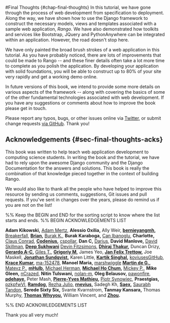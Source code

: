 #Final Thoughts {#chap-final-thoughts}
In this tutorial, we have gone through the process of web development from specification to deployment. Along the way, we have shown how to use the Django framework to construct the necessary models, views and templates associated with a sample web application, *Rango.* We have also demonstrated how toolkits and services like Bootstrap, JQuery and PythonAnywhere can be integrated within an application. However, the road doesn't stop here.

We have only painted the broad brush strokes of a web application in this tutorial. As you have probably noticed, there are lots of improvements that could be made to Rango -- and these finer details often take a lot more time to complete as you polish the application. By developing your application with solid foundations, you will be able to construct up to 80% of your site very rapidly and get a working demo online.

In future versions of this book, we intend to provide some more details on various aspects of the framework -- along with covering the basics of some of the other fundamental technologies associated with web development. If you have any suggestions or comments about how to improve the book please get in touch.

Please report any typos, bugs, or other issues online via [Twitter](https://twitter.com/tangowithdjango), or submit change requests [via GitHub](https://github.com/leifos/tango_with_django_2). Thank you!

## Acknowledgements {#sec-final-thoughts-acks}
This book was written to help teach web application development to computing science students. In writing the book and the tutorial, we have had to rely upon the awesome Django community and the Django Documentation for the answers and solutions. This book is really the combination of that knowledge pieced together in the context of building Rango. 

We would also like to thank all the people who have helped to improve this resource by sending us comments, suggestions, Git issues and pull requests. If you've sent in changes over the years, please do remind us if you are not on the list! 

%% Keep the BEGIN and END for the sorting script to know where the list starts and ends.
%% BEGIN ACKNOWLEDGEMENTS LIST

**Adam Kikowski,**
[Adam Mertz](https://github.com/Amertz08),
**Alessio Oxilia,**
Ally Weir,
**[bernieyangmh](https://github.com/bernieyangmh),**
[Breakerfall](https://github.com/breakerfall),
**[Brian](https://github.com/flycal6),**
[Burak K.](https://github.com/McMutton),
**Burak Karaboga,**
[Can Ibanoglu](https://github.com/canibanoglu),
**Charlotte,**
[Claus Conrad](https://github.com/cconrad),
**[Codenius](https://twitter.com/Codenius),**
[cspollar](https://github.com/cspollar),
**Dan C,**
[Darius](https://github.com/dariushazimi),
**David Manlove,**
[David Skillman](https://github.com/reggaedit),
**[Deep Sukhwani](https://github.com/ProProgrammer)**
[Devin Fitzsimons](https://github.com/aisflat439),
**[Dhiraj Thakur](https://github.com/dhirajt),**
Duncan Drizy,
**[Gerardo A-C](https://github.com/gerac83),**
[Giles T.](https://github.com/gpjt),
**[Grigoriy M](https://github.com/GriMel),**
James Yeo,
**[Jan Felix Trettow](https://twitter.com/JanFelixTrettow),**
Joe Maskell,
**[Jonathan Sundqvist](https://github.com/jonathan-s),**
Karen Little,
**[Kartik Singhal](https://github.com/k4rtik),**
[koviusesGitHub](https://github.com/koviusesGitHub),
**[Krace Kumar](https://github.com/kracekumar),**
[ma-152478](https://github.com/ma-152478),
**Manoel Maria,**
[marshwiggle](https://github.com/marshwiggle)
**[Martin de G.](https://github.com/martindegroot),**
[Matevz P.](https://github.com/matonsjojc),
**[mHulb](https://github.com/mHulb),**
[Michael Herman](https://github.com/mjhea0),
**[Michael Ho Chum](https://github.com/michaelchum),**
[Mickey P.](https://github.com/mickeypash),
**Mike Gleen,**
[nCrazed](https://github.com/nCrazed),
**Nitin Tulswani,**
[nolan-m](https://github.com/nolan-m),
**Oleg Belausov,**
[pawonfire](https://github.com/pawonfire),
**[pdehaye](https://github.com/pdehaye),**
Peter Mash,
**[Pierre-Yves Mathieu](https://github.com/pywebdesign),**
[Piotr Synowiec](https://holysheep.co/),
**Praestgias,**
[pzkpfwVI](https://github.com/pzkpfwVI),
**[Ramdog](https://github.com/ramdog),**
[Rezha Julio](https://github.com/kimiamania),
**[rnevius](https://github.com/rnevius),**
Sadegh Kh,
**[Saex](https://github.com/SaeX),**
[Saurabh Tandon](https://twitter.com/saurabhtand),
**Serede Sixty Six,**
Svante Kvarnstrom,
**Tanmay Kansara,**
Thomas Murphy,
**[Thomas Whyyou](https://twitter.com/thomaswhyyou),**
William Vincent, and
**[Zhou](https://github.com/AugustLONG).**


%% END ACKNOWLEDGEMENTS LIST

Thank you all very much!
